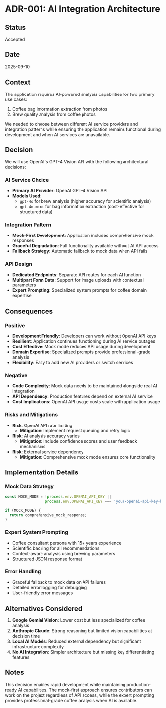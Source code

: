 # ADR-001: AI Integration Architecture

## Status
Accepted

## Date
2025-09-10

## Context
The application requires AI-powered analysis capabilities for two primary use cases:
1. Coffee bag information extraction from photos
2. Brew quality analysis from coffee photos

We needed to choose between different AI service providers and integration patterns while ensuring the application remains functional during development and when AI services are unavailable.

## Decision
We will use OpenAI's GPT-4 Vision API with the following architectural decisions:

### AI Service Choice
- **Primary AI Provider**: OpenAI GPT-4 Vision API
- **Models Used**: 
  - `gpt-4o` for brew analysis (higher accuracy for scientific analysis)
  - `gpt-4o-mini` for bag information extraction (cost-effective for structured data)

### Integration Pattern
- **Mock-First Development**: Application includes comprehensive mock responses
- **Graceful Degradation**: Full functionality available without AI API access
- **Fallback Strategy**: Automatic fallback to mock data when API fails

### API Design
- **Dedicated Endpoints**: Separate API routes for each AI function
- **Multipart Form Data**: Support for image uploads with contextual parameters
- **Expert Prompting**: Specialized system prompts for coffee domain expertise

## Consequences

### Positive
- **Development Friendly**: Developers can work without OpenAI API keys
- **Resilient**: Application continues functioning during AI service outages
- **Cost Effective**: Mock mode reduces API usage during development
- **Domain Expertise**: Specialized prompts provide professional-grade analysis
- **Flexibility**: Easy to add new AI providers or switch services

### Negative
- **Code Complexity**: Mock data needs to be maintained alongside real AI integration
- **API Dependency**: Production features depend on external AI service
- **Cost Implications**: OpenAI API usage costs scale with application usage

### Risks and Mitigations
- **Risk**: OpenAI API rate limiting
  - **Mitigation**: Implement request queuing and retry logic
- **Risk**: AI analysis accuracy varies
  - **Mitigation**: Include confidence scores and user feedback mechanisms
- **Risk**: External service dependency
  - **Mitigation**: Comprehensive mock mode ensures core functionality

## Implementation Details

### Mock Data Strategy
```typescript
const MOCK_MODE = !process.env.OPENAI_API_KEY || 
                  process.env.OPENAI_API_KEY === 'your-openai-api-key-here'

if (MOCK_MODE) {
  return comprehensive_mock_response;
}
```

### Expert System Prompting
- Coffee consultant persona with 15+ years experience
- Scientific backing for all recommendations
- Context-aware analysis using brewing parameters
- Structured JSON response format

### Error Handling
- Graceful fallback to mock data on API failures
- Detailed error logging for debugging
- User-friendly error messages

## Alternatives Considered

1. **Google Gemini Vision**: Lower cost but less specialized for coffee analysis
2. **Anthropic Claude**: Strong reasoning but limited vision capabilities at decision time
3. **Local AI Models**: Reduced external dependency but significant infrastructure complexity
4. **No AI Integration**: Simpler architecture but missing key differentiating features

## Notes
This decision enables rapid development while maintaining production-ready AI capabilities. The mock-first approach ensures contributors can work on the project regardless of API access, while the expert prompting provides professional-grade coffee analysis when AI is available.